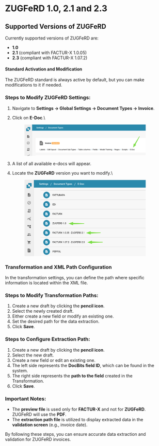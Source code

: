 # ZUGFeRD 1.0, 2.1 and 2.3

## **Supported Versions of ZUGFeRD**

Currently supported versions of ZUGFeRD are:

* **1.0**
* **2.1** (compliant with FACTUR-X 1.0.05)
* **2.3** (compliant with FACTUR-X 1.07.2)

#### Standard Activation and Modification

The ZUGFeRD standard is always active by default, but you can make modifications to it if needed.

### **Steps to Modify ZUGFeRD Settings:**

1. Navigate to **Settings → Global Settings → Document Types → Invoice**.
2.  Click on **E-Doc**.\


    <figure><img src="../../../../../.gitbook/assets/image (375).png" alt=""><figcaption></figcaption></figure>
3. A list of all available e-docs will appear.
4.  Locate the **ZUGFeRD** version you want to modify.\


    <figure><img src="../../../../../.gitbook/assets/image (376).png" alt=""><figcaption></figcaption></figure>

### Transformation and XML Path Configuration

In the transformation settings, you can define the path where specific information is located within the XML file.

### **Steps to Modify Transformation Paths:**

1. Create a new draft by clicking the **pencil icon**.
2. Select the newly created draft.
3. Either create a new field or modify an existing one.
4. Set the desired path for the data extraction.
5. Click **Save**.

### **Steps to Configure Extraction Path:**

1. Create a new draft by clicking the **pencil icon**.
2. Select the new draft.
3. Create a new field or edit an existing one.
4. The left side represents the **DocBits field ID**, which can be found in the system.
5. The right side represents the **path to the field** created in the Transformation.
6. Click **Save**.

### Important Notes:

* The **preview file** is used only for **FACTUR-X** and not for **ZUGFeRD**. ZUGFeRD will use the **PDF**.
* The **extraction path file** is utilized to display extracted data in the **validation screen** (e.g., invoice date).

By following these steps, you can ensure accurate data extraction and validation for ZUGFeRD invoices.
